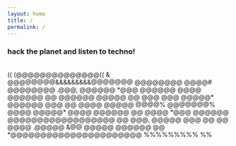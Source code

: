 ```yaml
---
layout: home
title: /
permalink: /
---
```


### hack the planet and listen to techno!                                 
                                                  
<br>
               ((   (@@@@@@@@@@@@@@((             
              & @@@@@@@@&&&&&&&&&@@@@@@@          
            @@@@@@@@                  @@@@#       
         @@@@@@@@                       .@@@,     
         @@@@@@                           *@@@    
        @@@@@@    @@@@           @@@@@@     @@    
       @@@@@@   @@@@@          @@    @@@    @@@   
       @@@@@* @@@@@@          @@@    @@    @@@@   
       @@@@@   @@@@%           @@@@@@@%    @@@@   
       @@@@@*                              @@@@   
       @@@@@@    @@              @@@@     *@@@    
        @@@@@@   @@@@@@@@@@@@@@@@@@ @@   @@@,     
         @@@@@              @@@  @@  @@ @@@@      
          .@@@@@             &@@    @@@@@         
             @@@@@@                  @@           
               *@@@@@@@@@@@@@@@@@@@@@@            
                     %%%%%%%%%      %%            
                                                  
                                                         
                                                                  
                                                
